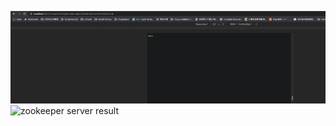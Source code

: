 ![uri](./src/main/resources/images/uri.png)
![zookeeper server result](./src/main/resources/result.png)
